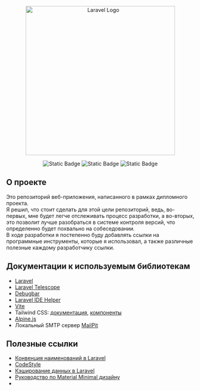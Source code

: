 <p align="center"><a href="https://laravel.com" target="_blank"><img src="https://raw.githubusercontent.com/laravel/art/master/logo-lockup/5%20SVG/2%20CMYK/1%20Full%20Color/laravel-logolockup-cmyk-red.svg" width="400" alt="Laravel Logo"></a></p>

<div align="center">
    <img alt="Static Badge" src="https://img.shields.io/badge/%D0%94%D0%B8%D0%BF%D0%BB%D0%BE%D0%BC%D0%BD%D1%8B%D0%B9%20%D0%BF%D1%80%D0%BE%D0%B5%D0%BA%D1%82-ArtGallery-red?logo=laravel">
    <img alt="Static Badge" src="https://img.shields.io/badge/Author-Tr4shcoookieees-blue">
    <img alt="Static Badge" src="https://img.shields.io/badge/Status-In development-yellow">
</div>

## О проекте

<p>Это репозиторий веб-приложения, написанного в рамках дипломного проекта. <br> Я решил, что стоит сделать для этой цели репозиторий, ведь, во-первых, мне будет легче отслеживать процесс разработки, а во-вторых, это позволит лучше разобраться в системе контроля версий, что определенно будет похвально на собеседовании. <br> В ходе разработки я постепенно буду добавлять ссылки на программные инструменты, которые я использовал, а также различные полезные каждому разработчику ссылки.</p>

## Документации к используемым библиотекам

- [Laravel](https://laravel.com/docs/10.x)
- [Laravel Telescope](https://laravel.com/docs/10.x/telescope)
- [Debugbar](https://github.com/barryvdh/laravel-debugbar)
- [Laravel IDE Helper](https://github.com/barryvdh/laravel-ide-helper)
- [Vite](https://v3.vitejs.dev/guide/)
- Tailwind
  CSS: [документация](https://tailwindcss.com/docs/installation), [компоненты](https://tailwindui.com/components)
- [Alpine.js](https://alpinejs.dev/start-here)
- Локальный SMTP сервер [MailPit](https://github.com/axllent/mailpit#mailpit---email-testing-for-developers)

## Полезные ссылки

- [Конвенция наименований в Laravel](https://github.com/lee-to/laravel-naming-conventions)
- [CodeStyle](https://spatie.be/guidelines)
- [Кэширование данных в Laravel](https://laravel.com/docs/10.x/cache)
- [Руководство по Material Minimal дизайну](https://material-minimal.com/learn/foundations/introduction/)
- 
